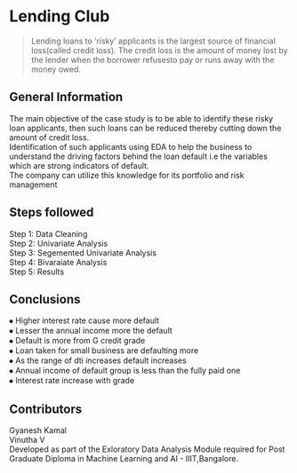 # Lending Club
> Lending loans to ‘risky’ applicants is the largest source of financial loss(called credit loss). The credit loss is the amount of money lost by the lender 
when the borrower refusesto pay or runs away with the money owed.  


## General Information
The main objective of the case study is to be able to identify these risky loan applicants, then such loans can be reduced thereby cutting down the amount of credit loss.   
Identification of such applicants using EDA to help the business to understand the driving factors behind the loan default i.e the variables which are strong indicators of default.  
The company can utilize this knowledge for its portfolio and risk management

## Steps followed
Step 1: Data Cleaning  
Step 2: Univariate Analysis\
Step 3: Segemented Univariate Analysis\
Step 4: Bivaraiate Analysis\
Step 5: Results

<!-- You don't have to answer all the questions - just the ones relevant to your project. -->

## Conclusions
⦁	Higher interest rate cause more default  
⦁	Lesser the annual income more the default  
⦁	Default is more from G credit grade  
⦁	Loan taken for small business are defaulting more    
⦁	As the range of dti increases default increases  
⦁	Annual income of default group is less than the fully paid one  
⦁	Interest rate increase with grade  

## Contributors
Gyanesh Kamal  
Vinutha V  
Developed as part of the Exloratory Data Analysis Module required for Post Graduate Diploma in Machine Learning and AI - IIIT,Bangalore.
